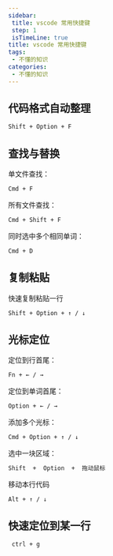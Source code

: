 ```yaml
---
sidebar: 
 title: vscode 常用快捷键
 step: 1
 isTimeLine: true
title: vscode 常用快捷键
tags:
 - 不懂的知识
categories:
 - 不懂的知识
---
```


## **代码格式自动整理**

```html
Shift + Option + F
```

## **查找与替换**

单文件查找：

```html
Cmd + F
```

所有文件查找：

```html
Cmd + Shift + F
```

同时选中多个相同单词：

```html
Cmd + D
```

## **复制粘贴**

快速复制粘贴一行

```html
Shift + Option + ↑ / ↓
```

## **光标定位**

定位到行首尾：

```html
Fn + ← / → 
```

定位到单词首尾：

```html
Option + ← / → 
```

添加多个光标：

```html
Cmd + Option + ↑ / ↓
```

选中一块区域：

```html
Shift  +  Option  +  拖动鼠标
```

移动本行代码
```html
Alt + ↑ / ↓
```

## **快速定位到某一行**
```html
 ctrl + g
```
